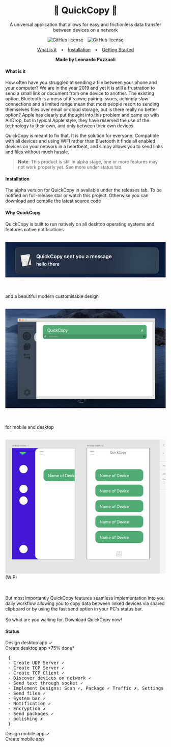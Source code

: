 <h1 align="center">🏹 QuickCopy 💾</h1>
<p align="center">A universal application that allows for easy and frictionless data transfer between devices on a network</p>

<p align="center">

<a>
<a style="margin: 0 5px" href="https://opensource.org/licenses/Apache"><img src="https://img.shields.io/badge/license-Apache-%23feca57" alt="GitHub license"></a>
</a>

<a>
<a style="margin: 0 5px" href="https://opensource.org/licenses/Apache"><img src="https://img.shields.io/badge/status-alpha-%51AB75" alt="GitHub license"></a>
</a>

</p>

<p align="center">
  <a style="padding: 0 10px;" href="#what-is-it">What is it</a> •
  <a style="padding: 0 10px;" href="#installation">Installation</a> •
  <a style="padding: 0 10px;" href="#getting-started">Getting Started</a>
</p>

<p align="center"><b>Made by Leonardo Puzzuoli</b><p>

<p align="center"><h4 align="left">What is it</h4>
How often have you struggled at sending a file between your phone and your computer?
We are in the year 2019 and yet it is still a frustration to send a small link or document from one device to another. The existing option, Bluetooth is a mess of it's own; pairing issues, achingly slow connections and a limited range mean that most people resort to sending themselves files over email or cloud storage, but is there really no better option?
Apple has clearly put thought into this problem and came up with AirDrop, but in typical Apple style, they have reserved the use of the technology to their own, and only between their own devices.
</p>
<p> QuickCopy is meant to fix that. It is the solution for everyone. Compatible with all devices and using WIFI rather than Bluetooth it finds all enabled devices on your network in a heartbeat, and simpy allows you to send links and files without much hassle.

><b>Note</b>: This product is still in alpha stage, one or more features may not work properly yet. See more under status tab.

<p align="center"><h4 align = "left"> Installation</h4></p>
<p> The alpha version for QuickCopy in available under the releases tab. To be notified on full-release star or watch this project. Otherwise you can download and compile the latest source code</p>

<p align="center"><h4 align = "left"> Why QuickCopy</h4></p>
QuickCopy is built to run natively on all desktop operating systems and features native notifications</br></br>

![native mac notifications](https://raw.githubusercontent.com/k783s4/QuickCopy/master/UI%20Designs/native_notification_mac.png)

</br></br>
and a beautiful modern customisable design </br></br>

![desktop design](https://raw.githubusercontent.com/k783s4/QuickCopy/master/UI%20Designs/desktop_design.png)

</br></br>for mobile and desktop </br></br>

![mobile design](https://raw.githubusercontent.com/k783s4/QuickCopy/master/UI%20Designs/mobile.png)(WIP)

</br></br>
But most importantly QuickCopy features seamless implementation into you daily workflow allowing you to  copy data between linked devices via shared clipboard or by using the fast send option in your PC's status bar.</br></br>
So what are you waiting for. Download QuickCopy now!
<!--
![fast sent](UI Designs/)
-->
<p align="center"><h4 align = "left"> Status</h4></p>
<p>
Design desktop app ✓</br>
Create desktop app *75% done*</br>
<pre>
 {
 - Create UDP Server ✓
 - Create TCP Server ✓
 - Create TCP Client ✓
 - Discover devices on network ✓
 - Send text through socket ✓
 - Implement Designs: Scan ✓, Package ✓ Traffic ✗, Settings ✓
 - Send files ✓
 - System bar ✓
 - Notification ✓
 - Encryption ✗
 - Send packages ✓
 - polishing ✗
 }
</pre>
Design mobile app ✓</br>
Create mobile app</p>
